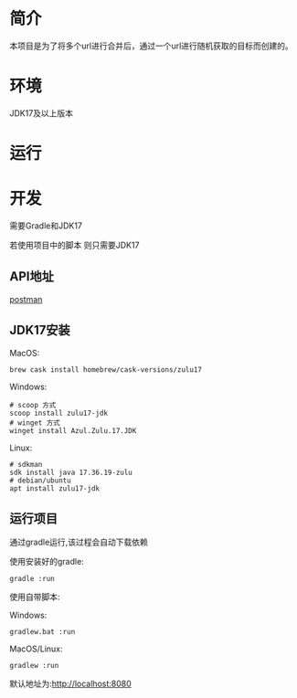 # 简介

本项目是为了将多个url进行合并后，通过一个url进行随机获取的目标而创建的。

# 环境

JDK17及以上版本

# 运行

# 开发

需要Gradle和JDK17

若使用项目中的脚本 则只需要JDK17

## API地址
[postman](https://documenter.getpostman.com/view/7743596/2s83ziMP4T)

## JDK17安装

MacOS:
```shell
brew cask install homebrew/cask-versions/zulu17
```
Windows:
```Shell
# scoop 方式
scoop install zulu17-jdk
# winget 方式
winget install Azul.Zulu.17.JDK
```

Linux:
```shell
# sdkman
sdk install java 17.36.19-zulu
# debian/ubuntu 
apt install zulu17-jdk
```

## 运行项目

通过gradle运行,该过程会自动下载依赖

使用安装好的gradle:
```shell
gradle :run
```

使用自带脚本:

Windows:
```shell
gradlew.bat :run
```

MacOS/Linux:
```shell
gradlew :run
```

默认地址为:[http://localhost:8080](http://localhost:8080)


